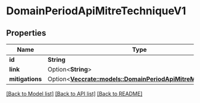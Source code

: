 # DomainPeriodApiMitreTechniqueV1

## Properties

Name | Type | Description | Notes
------------ | ------------- | ------------- | -------------
**id** | **String** |  |
**link** | Option<**String**> |  | [optional]
**mitigations** | Option<[**Vec<crate::models::DomainPeriodApiMitreMitigationV1>**](domain.APIMitreMitigationV1.md)> |  | [optional]

[[Back to Model list]](./README.md#documentation-for-models) [[Back to API list]](./README.md#documentation-for-api-endpoints) [[Back to README]](../README.md)

